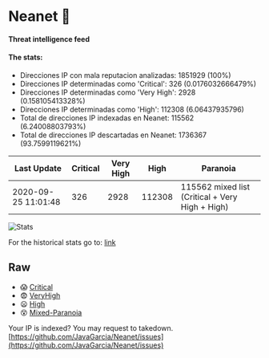 # Neanet :hocho:
#### Threat intelligence feed
#### The stats:

- Direcciones IP con mala reputacion analizadas: 1851929 (100%)
- Direcciones IP determinadas como 'Critical':  326 (0.0176032666479%)
- Direcciones IP determinadas como 'Very High':  2928 (0.158105413328%)
- Direcciones IP determinadas como 'High':  112308 (6.06437935796)
- Total de direcciones IP indexadas en Neanet:  115562 (6.24008803793%)
- Total de direcciones IP descartadas en Neanet:  1736367 (93.7599119621%)

| Last Update | Critical | Very High | High | Paranoia |
| --- | --- | --- | --- | --- |
| 2020-09-25 11:01:48 | 326 | 2928 | 112308 | 115562 mixed list (Critical + Very High + High)|

![Stats](https://docs.google.com/spreadsheets/d/e/2PACX-1vSnaNMIXVabIpDJjufMlzH7poXnshF3mgd8Is1g9ytUEzVsP5my4Trn8f-xkoLLQ38xpL3HtmUexLo6/pubchart?oid=501124687&format=image)

For the historical stats go to: [link](/stats.csv)
## Raw
- :scream: [Critical](https://raw.githubusercontent.com/JavaGarcia/Neanet/master/blacklists/neanet_critical.txt)
- :fearful: [VeryHigh](https://raw.githubusercontent.com/JavaGarcia/Neanet/master/blacklists/neanet_veryHigh.txtt)
- :frowning: [High](https://raw.githubusercontent.com/JavaGarcia/Neanet/master/blacklists/neanet_high.txt)
- :dizzy_face: [Mixed-Paranoia](https://raw.githubusercontent.com/JavaGarcia/Neanet/master/blacklists/neanet_all.txt)


Your IP is indexed? You may request to takedown. [https://github.com/JavaGarcia/Neanet/issues](https://github.com/JavaGarcia/Neanet/issues)












































































































































































































































































































































































































































































































































































































































































































































































































































































































































































































































